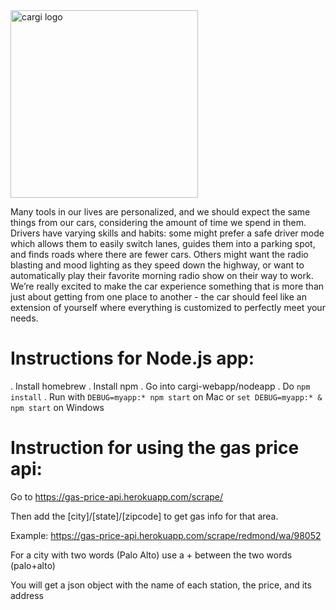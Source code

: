 <img src="http://i.imgur.com/Tyx3dLj.png" alt="cargi logo" width="300">

Many tools in our lives are personalized, and we should expect the same things from our cars, considering the amount of time we spend in them. Drivers have varying skills and habits: some might prefer a safe driver mode which allows them to easily switch lanes, guides them into a parking spot, and finds roads where there are fewer cars.  Others might want the radio blasting and mood lighting as they speed down the highway, or want to automatically play their favorite morning radio show on their way to work. We’re really excited to make the car experience something that is more than just about getting from one place to another - the car should feel like an extension of yourself where everything is customized to perfectly meet your needs.

# Instructions for Node.js app:

. Install homebrew
. Install npm
. Go into cargi-webapp/nodeapp
. Do `npm install`
. Run with `DEBUG=myapp:* npm start` on Mac or `set DEBUG=myapp:* & npm start` on Windows

# Instruction for using the gas price api:

Go to https://gas-price-api.herokuapp.com/scrape/

Then add the [city]/[state]/[zipcode] to get gas info for that area.

Example: https://gas-price-api.herokuapp.com/scrape/redmond/wa/98052

For a city with two words (Palo Alto) use a + between the two words (palo+alto)

You will get a json object with the name of each station, the price, and its address

